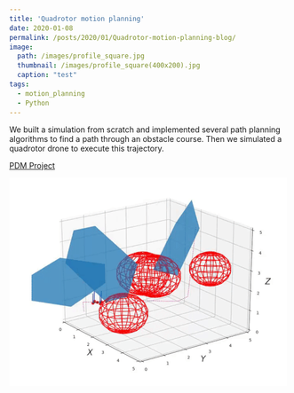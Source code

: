 ```yaml
---
title: 'Quadrotor motion planning'
date: 2020-01-08
permalink: /posts/2020/01/Quadrotor-motion-planning-blog/
image: 
  path: /images/profile_square.jpg
  thumbnail: /images/profile_square(400x200).jpg
  caption: "test"
tags:
  - motion_planning
  - Python
---
```


We built a simulation from scratch and implemented several path planning algorithms to find a path through an obstacle course. Then we simulated a quadrotor drone to execute this trajectory.

[PDM Project](https://github.com/h0uter/PDM-project)

![PDM Preview](/images/PDM_preview.gif)
